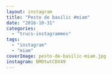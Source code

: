 ```yaml
---
layout: instagram
title: "Pesto de basilic #miam"
date: "2016-10-31"
categories: 
  - "trucs-instagrammes"
tags: 
  - "instagram"
  - "miam"
coverImage: pesto-de-basilic-miam.jpg
instagram: BMOtwtCDV49
---
```

